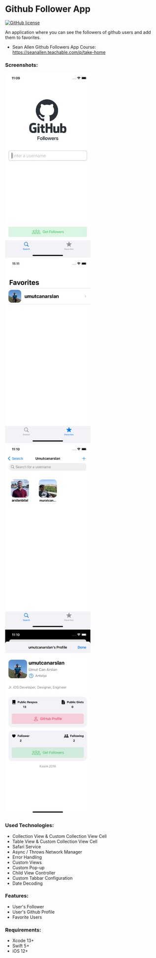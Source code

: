 # Github Follower App

[![GitHub license](https://img.shields.io/github/license/mashape/apistatus.svg)](https://github.com/aarifsumra/eigami/blob/develop/LICENSE)
 
An application where you can see the followers of github users and add them to favorites.

- Sean Allen Github Followers App Course:
https://seanallen.teachable.com/p/take-home

### Screenshots:
<img src="./images/1.png" width="277" height="600">&nbsp;
<img src="./images/2.png" width="277" height="600">&nbsp;
<img src="./images/3.png" width="277" height="600">&nbsp;
<img src="./images/4.png" width="277" height="600"><br>

### Used Technologies:
- Collection View & Custom Collection View Cell
- Table View & Custom Collection View Cell
- Safari Service
- Async / Throws Network Manager
- Error Handling
- Custom Views
- Custom Pop-up  
- Child View Controller
- Custom Tabbar Configuration
- Date Decoding

### Features:
- User's Follower
- User's Github Profile
- Favorite Users

### Requirements:
- Xcode 13+
- Swift 5+
- iOS 12+
